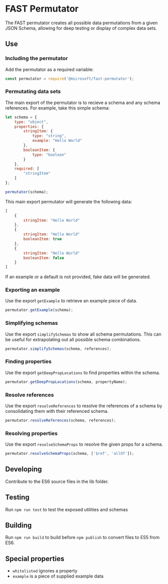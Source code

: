 # FAST Permutator

The FAST permutator creates all possible data permutations from a given JSON Schema, allowing for deep testing or display of complex data sets.

## Use

### Including the permutator

Add the permutator as a required variable:

```javascript
const permutator = require('@microsoft/fast-permutator');
```

### Permutating data sets

The main export of the permutator is to recieve a schema and any schema references. For example, take this simple schema:

```javascript
let schema = {
    type: "object",
    properties: {
        stringItem: {
            type: "string",
            example: "Hello World"
        },
        booleanItem: {
            type: "boolean"
        }
    },
    required: [
        "stringItem"
    ]
};

permutator(schema);
```

This main export permutator will generate the following data:

```javascript
[
    {
        stringItem: "Hello World"
    },
    {
        stringItem: "Hello World"
        booleanItem: true        
    },
    {
        stringItem: "Hello World"
        booleanItem: false        
    }
]
```

If an example or a default is not provided, fake data will be generated.

### Exporting an example

Use the export `getExample` to retrieve an example piece of data.

```javascript
permutator.getExample(schema);
```

### Simplifying schemas

Use the export `simplifySchemas` to show all schema permutations. This can be useful for extrapolating out all possible schema combinations.

```javascript
permutator.simplifySchemas(schema, references);
```

### Finding properties

Use the export `getDeepPropLocations` to find properties within the schema.

```javascript
permutator.getDeepPropLocations(schema, propertyName);
```

### Resolve references

Use the export `resolveReferences` to resolve the references of a schema by consolidating them with their referenced schema.

```javascript
permutator.resolveReferences(schema, references);
```

### Resolving properties

Use the export `resolveSchemaProps` to resolve the given props for a schema.

```javascript
permutator.resolveSchemaProps(schema, ['$ref', 'allOf']);
```

## Developing

Contribute to the ES6 source files in the lib folder.

## Testing

Run `npm run test` to test the exposed utilities and schemas

## Building

Run `npm run build` to build before `npm publish` to convert files to ES5 from ES6.

## Special properties

- `whitelisted` ignores a property
- `example` is a piece of supplied example data